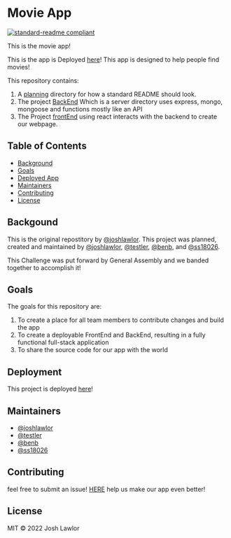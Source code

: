 # Movie App

[![standard-readme compliant](https://img.shields.io/badge/standard--readme-OK-green.svg?style=flat-square)](https://github.com/joshlawlor/Project-3)

This is the movie app!

This is the app is Deployed [here](Link)!  This app is designed to help people find movies!

This repository contains:

1. A [planning](https://github.com/joshlawlor/Project-3/tree/main/planning) directory for how a standard README should look.
2. The project [BackEnd](https://github.com/joshlawlor/Project-3/tree/main/backend) Which is a server directory uses express, mongo, mongoose and functions mostly like an API
3. The Project [frontEnd](https://github.com/joshlawlor/Project-3/tree/main/movie-app) using react interacts with the backend to create our webpage.

## Table of Contents

- [Background](#background)
- [Goals](#goals)
- [Deployed App](#Deployment)
- [Maintainers](#maintainers)
- [Contributing](#contributing)
- [License](#license)

## Backgound

This is the original repostitory by [@joshlawlor](https://github.com/joshlawlor).  This project was planned, created and maintained by [@joshlawlor](https://github.com/joshlawlor), [@testler](https://github.com/testler), [@benb](https://github.com/benb), and [@ss18026](https://github.com/ss18026).

This Challenge was put forward by General Assembly and we banded together to accomplish it!

## Goals

The goals for this repository are:

1. To create a place for all team members to contribute changes and build the app
2. To create a deployable FrontEnd and BackEnd, resulting in a fully functional full-stack application
3. To share the source code for our app with the world

## Deployment

This project is deployed [here](link)!

## Maintainers

- [@joshlawlor](https://github.com/joshlawlor)
- [@testler](https://github.com/testler)
- [@benb](https://github.com/benb)
- [@ss18026](https://github.com/ss18026)

## Contributing

feel free to submit an issue!  [HERE](https://github.com/joshlawlor/Project-3/issues)
help us make our app even better!

## License

MIT © 2022 Josh Lawlor
